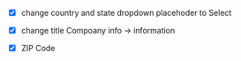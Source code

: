 - [x] change country and state dropdown placehoder to Select
- [x] change title Compoany info -> information
- [x] ZIP Code

